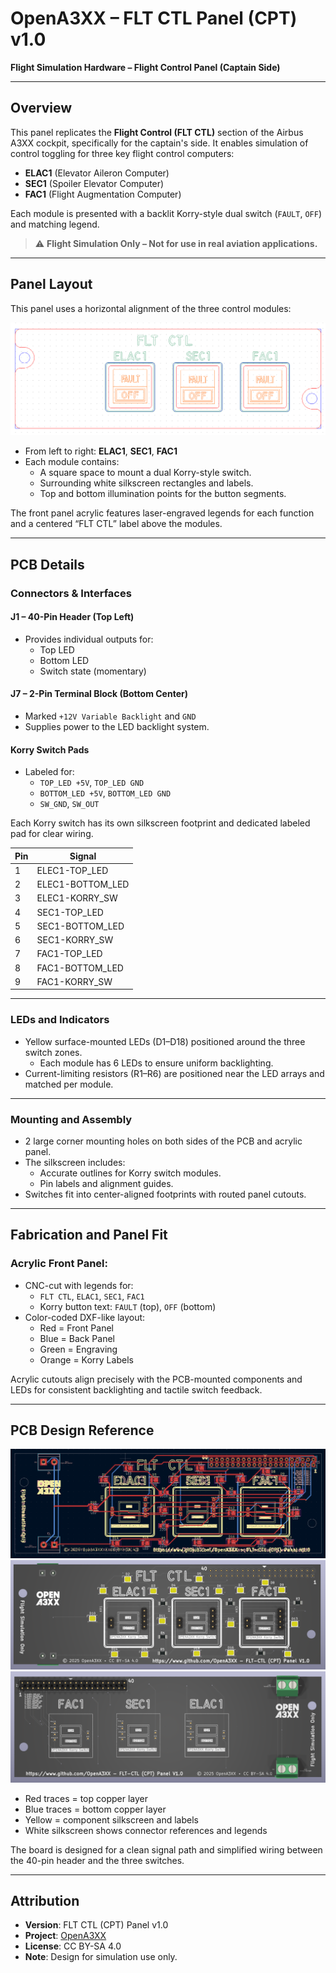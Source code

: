 # OpenA3XX – FLT CTL Panel (CPT) v1.0  
**Flight Simulation Hardware – Flight Control Panel (Captain Side)**

---

## Overview

This panel replicates the **Flight Control (FLT CTL)** section of the Airbus A3XX cockpit, specifically for the captain's side. It enables simulation of control toggling for three key flight control computers:

- **ELAC1** (Elevator Aileron Computer)
- **SEC1** (Spoiler Elevator Computer)
- **FAC1** (Flight Augmentation Computer)

Each module is presented with a backlit Korry-style dual switch (`FAULT`, `OFF`) and matching legend.

> ⚠️ **Flight Simulation Only – Not for use in real aviation applications.**

---

## Panel Layout

This panel uses a horizontal alignment of the three control modules:

![Acrylic Panels](./img/acrylic-panels.png)

- From left to right: **ELAC1**, **SEC1**, **FAC1**
- Each module contains:
  - A square space to mount a dual Korry-style switch.
  - Surrounding white silkscreen rectangles and labels.
  - Top and bottom illumination points for the button segments.

The front panel acrylic features laser-engraved legends for each function and a centered “FLT CTL” label above the modules.

---

## PCB Details

### Connectors & Interfaces

#### J1 – 40-Pin Header (Top Left)
- Provides individual outputs for:
  - Top LED
  - Bottom LED
  - Switch state (momentary)

#### J7 – 2-Pin Terminal Block (Bottom Center)
- Marked `+12V Variable Backlight` and `GND`
- Supplies power to the LED backlight system.

#### Korry Switch Pads
- Labeled for:
  - `TOP_LED +5V`, `TOP_LED GND`
  - `BOTTOM_LED +5V`, `BOTTOM_LED GND`
  - `SW_GND`, `SW_OUT`

Each Korry switch has its own silkscreen footprint and dedicated labeled pad for clear wiring.


| Pin | Signal           |
|-----|------------------|
| 1   | ELEC1-TOP_LED    |
| 2   | ELEC1-BOTTOM_LED |
| 3   | ELEC1-KORRY_SW   |
| 4   | SEC1-TOP_LED     |
| 5   | SEC1-BOTTOM_LED  |
| 6   | SEC1-KORRY_SW    |
| 7   | FAC1-TOP_LED     |
| 8   | FAC1-BOTTOM_LED  |
| 9   | FAC1-KORRY_SW    |

---

### LEDs and Indicators

- Yellow surface-mounted LEDs (D1–D18) positioned around the three switch zones.
  - Each module has 6 LEDs to ensure uniform backlighting.
- Current-limiting resistors (R1–R6) are positioned near the LED arrays and matched per module.

---

### Mounting and Assembly

- 2 large corner mounting holes on both sides of the PCB and acrylic panel.
- The silkscreen includes:
  - Accurate outlines for Korry switch modules.
  - Pin labels and alignment guides.
- Switches fit into center-aligned footprints with routed panel cutouts.

---

## Fabrication and Panel Fit

### Acrylic Front Panel:
- CNC-cut with legends for:
  - `FLT CTL`, `ELAC1`, `SEC1`, `FAC1`
  - Korry button text: `FAULT` (top), `OFF` (bottom)
- Color-coded DXF-like layout:
  - Red = Front Panel
  - Blue = Back Panel
  - Green = Engraving
  - Orange = Korry Labels

Acrylic cutouts align precisely with the PCB-mounted components and LEDs for consistent backlighting and tactile switch feedback.

---

## PCB Design Reference

![PCB Design](./img/pcb-design.png)
![PCB 3D Front](./img/pcb-3d-front.png)
![PCB 3D Back](./img/pcb-3d-back.png)

- Red traces = top copper layer  
- Blue traces = bottom copper layer  
- Yellow = component silkscreen and labels  
- White silkscreen shows connector references and legends

The board is designed for a clean signal path and simplified wiring between the 40-pin header and the three switches.

---

## Attribution

- **Version**: FLT CTL (CPT) Panel v1.0  
- **Project**: [OpenA3XX](https://www.github.com/OpenA3XX)  
- **License**: CC BY-SA 4.0  
- **Note**: Design for simulation use only.
